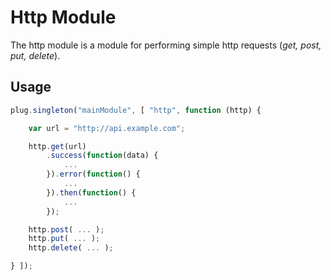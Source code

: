 # Http Module

The http module is a module for performing simple http requests (*get, post, put, delete*).

## Usage

```javascript
plug.singleton("mainModule", [ "http", function (http) {

    var url = "http://api.example.com";

    http.get(url)
        .success(function(data) {
            ...
        }).error(function() {
            ...
        }).then(function() {
            ...
        });

    http.post( ... );
    http.put( ... );
    http.delete( ... );

} ]);
```
